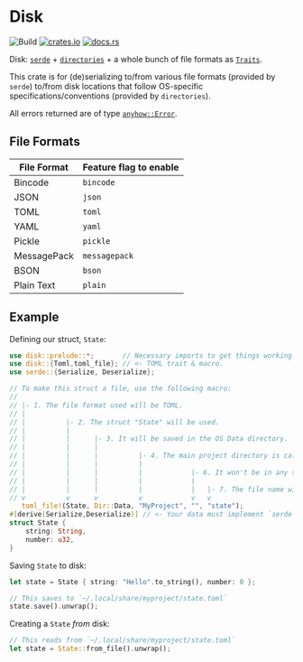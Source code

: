 # Disk
![Build](https://github.com/hinto-janai/disk/actions/workflows/build.yml/badge.svg)
[![crates.io](https://img.shields.io/crates/v/disk.svg)](https://crates.io/crates/disk)
[![docs.rs](https://docs.rs/disk/badge.svg)](https://docs.rs/disk)

Disk: [`serde`](https://docs.rs/serde) + [`directories`](https://docs.rs/directories) + a whole bunch of file formats as [`Traits`](https://doc.rust-lang.org/book/ch10-02-traits.html).

This crate is for (de)serializing to/from various file formats (provided by `serde`) to/from disk locations that follow OS-specific specifications/conventions (provided by `directories`).

All errors returned are of type [`anyhow::Error`](https://github.com/dtolnay/anyhow).

## File Formats

| File Format | Feature flag to enable |
|-------------|------------------------|
| Bincode     | `bincode`
| JSON        | `json`
| TOML        | `toml`
| YAML        | `yaml`
| Pickle      | `pickle`
| MessagePack | `messagepack`
| BSON        | `bson`
| Plain Text  | `plain`

## Example
Defining our struct, `State`:
```rust
use disk::prelude::*;       // Necessary imports to get things working.
use disk::{Toml,toml_file}; // <- TOML trait & macro.
use serde::{Serialize, Deserialize};

// To make this struct a file, use the following macro:
//
// |- 1. The file format used will be TOML.
// |
// |          |- 2. The struct "State" will be used.
// |          |
// |          |      |- 3. It will be saved in the OS Data directory.
// |          |      |
// |          |      |          |- 4. The main project directory is called "MyProject".
// |          |      |          |
// |          |      |          |            |- 6. It won't be in any sub-directories.
// |          |      |          |            |
// |          |      |          |            |   |- 7. The file name will be "state.toml".
// v          v      v          v            v   v
   toml_file!(State, Dir::Data, "MyProject", "", "state");
#[derive(Serialize,Deserialize)] // <- Your data must implement `serde`.
struct State {
    string: String,
    number: u32,
}
```

Saving `State` to disk:
```rust
let state = State { string: "Hello".to_string(), number: 0 };

// This saves to `~/.local/share/myproject/state.toml`
state.save().unwrap();
```

Creating a `State` _from_ disk:
```rust
// This reads from `~/.local/share/myproject/state.toml`
let state = State::from_file().unwrap();
```

